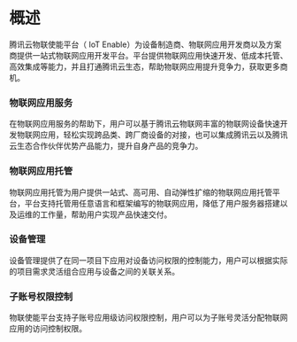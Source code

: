 # 概述

腾讯云物联使能平台（ IoT Enable）为设备制造商、物联网应用开发商以及方案商提供一站式物联网应用开发平台。平台提供物联网应用快速开发、低成本托管、高效集成等能力，并且打通腾讯云生态，帮助物联网应用提升竞争力，获取更多商机。

### 物联网应用服务

在物联网应用服务的帮助下，用户可以基于腾讯云物联网丰富的物联网设备快速开发物联网应用，轻松实现跨品类、跨厂商设备的对接，也可以集成腾讯云以及腾讯云生态合作伙伴优势产品能力，提升自身产品的竞争力。

### 物联网应用托管

物联网应用托管为用户提供一站式、高可用、自动弹性扩缩的物联网应用托管平台，平台支持托管用任意语言和框架编写的物联网应用，降低了用户服务器搭建以及运维的工作量，帮助用户实现产品快速交付。

### 设备管理

设备管理提供了在同一项目下应用对设备访问权限的控制能力，用户可以根据实际的项目需求灵活组合应用与设备之间的关联关系。

### 子账号权限控制

物联使能平台支持子账号应用级访问权限控制，用户可以为子账号灵活分配物联网应用的访问控制权限。

